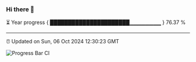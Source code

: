 ### Hi there 👋

⏳ Year progress { ██████████████████████▁▁▁▁▁▁▁▁ } 76.37 %

---

⏰ Updated on Sun, 06 Oct 2024 12:30:23 GMT

![Progress Bar CI](https://github.com/liununu/liununu/workflows/Progress%20Bar%20CI/badge.svg)

